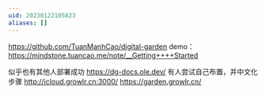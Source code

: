 ```yaml
---
uid: 20230122105823
aliases: []
---
```

https://github.com/TuanManhCao/digital-garden
demo： https://mindstone.tuancao.me/note/__Getting++++Started

似乎也有其他人部署成功
https://dg-docs.ole.dev/
有人尝试自己布置，并中文化步骤
http://icloud.growlr.cn:3000/
https://garden.growlr.cn/